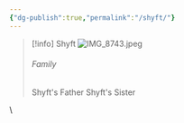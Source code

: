 ```yaml
---
{"dg-publish":true,"permalink":"/shyft/"}
---
```


>[!info] Shyft
>![IMG_8743.jpeg](/img/user/IMG_8743.jpeg)
>###### Family
>Shyft's Father
>Shyft's Sister


\

